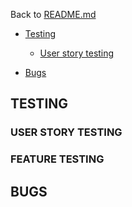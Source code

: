 Back to [README.md](README.md)

- [Testing](#testing)
    - [User story testing](#user-story-testing)

- [Bugs](#bugs)

## TESTING

### USER STORY TESTING

### FEATURE TESTING

## BUGS